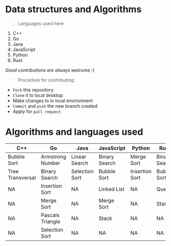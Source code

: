 # Data structures and Algorithms
> Languages used here:
<!-- Languages start here -->
1. C++
2. Go
3. Java
4. JavaScript
5. Python
6. Rust
<!-- Languages end here -->

*Good contributions are always welcome :)*
> Procedure for contributing:
- `Fork` this repository
- `Clone` it to local desktop
- Make changes to in local environment
- `Commit` and `push` the new branch created
- Apply for `pull request`

# Algorithms and languages used

C++ | Go | Java | JavaScript | Python | Rust
------------ | ------------- | ------------- | ------------- | ------------- | -------------
Bubble Sort | Armstrong Number | Linear Search | Binary Search | Merge Sort | Binary Search
Tree Transversal | Binary Search | Selection Sort | Bubble Sort | Insertion Sort | Bubble Sort
NA | Insertion Sort | NA | Linked List | NA | Queue
NA | Merge Sort| NA | Merge Sort | NA | Stack
NA | Pascals Triangle | NA | Stack | NA | NA
NA | Selection Sort | NA | NA | NA| NA
